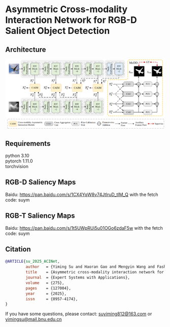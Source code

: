 # Asymmetric Cross-modality Interaction Network for RGB-D Salient Object Detection
## Architecture
![image](https://github.com/BnuSuym/ACINet/blob/main/Figs/overall.png)
## Requirements<br>
python 3.10<br>
pytorch 1.11.0<br>
torchvision
## RGB-D Saliency Maps<br>
Baidu:  https://pan.baidu.com/s/1CX4YqW8v74JtlruD_tIM_Q with the fetch code: suym
## RGB-T Saliency Maps<br>
Baidu:  https://pan.baidu.com/s/1t5UWpRUi5u01OGo6zdaF5w with the fetch code: suym<br>
## Citation<br>
```bibtex
@ARTICLE{su_2025_ACINet,
         author   = {Yiming Su and Haoran Gao and Mengyin Wang and Fasheng Wang},
         title    = {Asymmetric cross-modality interaction network for RGB-D salient object detection},
         journal  = {Expert Systems with Applications},
         volume   = {275},
         pages    = {127004},
         year     = {2025},
         issn     = {0957-4174},
}
```
If you have some questions, please contact: suyiming812@163.com or yimingsu@mail.bnu.edu.cn

